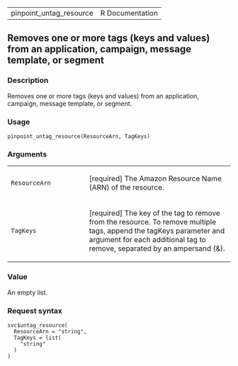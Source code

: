 <table style="width: 100%;">
<tbody>
<tr class="odd">
<td>pinpoint_untag_resource</td>
<td style="text-align: right;">R Documentation</td>
</tr>
</tbody>
</table>

## Removes one or more tags (keys and values) from an application, campaign, message template, or segment

### Description

Removes one or more tags (keys and values) from an application,
campaign, message template, or segment.

### Usage

    pinpoint_untag_resource(ResourceArn, TagKeys)

### Arguments

<table>
<colgroup>
<col style="width: 35%" />
<col style="width: 65%" />
</colgroup>
<tbody>
<tr class="odd">
<td><code
id="pinpoint_untag_resource_:_ResourceArn">ResourceArn</code></td>
<td><p>[required] The Amazon Resource Name (ARN) of the
resource.</p></td>
</tr>
<tr class="even">
<td><code id="pinpoint_untag_resource_:_TagKeys">TagKeys</code></td>
<td><p>[required] The key of the tag to remove from the resource. To
remove multiple tags, append the tagKeys parameter and argument for each
additional tag to remove, separated by an ampersand (&amp;).</p></td>
</tr>
</tbody>
</table>

### Value

An empty list.

### Request syntax

    svc$untag_resource(
      ResourceArn = "string",
      TagKeys = list(
        "string"
      )
    )
